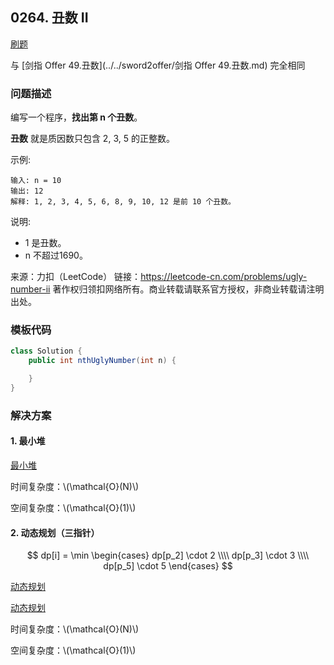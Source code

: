 <script src="https://cdn.bootcss.com/mathjax/2.7.7/MathJax.js?config=TeX-AMS-MML_HTMLorMML"></script>

## 0264. 丑数 II

[刷题](qu0264/solu/Solution.java)

与 [剑指 Offer 49.丑数](../../sword2offer/剑指 Offer 49.丑数.md) 完全相同

### 问题描述

编写一个程序，**找出第 n 个丑数**。

**丑数** 就是质因数只包含 2, 3, 5 的正整数。

示例:

```
输入: n = 10
输出: 12
解释: 1, 2, 3, 4, 5, 6, 8, 9, 10, 12 是前 10 个丑数。
```

说明:  

* 1 是丑数。
* n 不超过1690。

来源：力扣（LeetCode）
链接：https://leetcode-cn.com/problems/ugly-number-ii
著作权归领扣网络所有。商业转载请联系官方授权，非商业转载请注明出处。

### 模板代码

``` java
class Solution {
    public int nthUglyNumber(int n) {

    }
}
```

### 解决方案

#### 1. 最小堆

[最小堆](qu0264/solu1/Solution.java)

时间复杂度：\\(\mathcal{O}(N)\\)

空间复杂度：\\(\mathcal{O}(1)\\)

#### 2. 动态规划（三指针）

$$
dp[i] = \min 
\begin{cases}
dp[p_2] \cdot 2 \\\\
dp[p_3] \cdot 3 \\\\
dp[p_5] \cdot 5
\end{cases}
$$

[动态规划](qu0264/solu2/Solution.java)

[动态规划](qu0264/solu3/Solution.java)

时间复杂度：\\(\mathcal{O}(N)\\)

空间复杂度：\\(\mathcal{O}(1)\\)